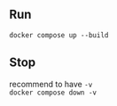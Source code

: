 ## Run

```docker compose up --build```

## Stop

recommend to have `-v`  
```docker compose down -v```